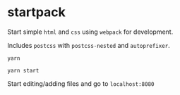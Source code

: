 # startpack

Start simple `html` and `css` using `webpack` for development.

Includes `postcss` with `postcss-nested` and `autoprefixer`.

```
yarn
```

```
yarn start
```

Start editing/adding files and go to `localhost:8080` 
